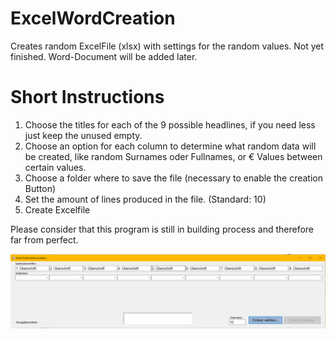 # ExcelWordCreation
Creates random ExcelFile (xlsx) with settings for the random values. Not yet finished. Word-Document will be added later.

# Short Instructions
1. Choose the titles for each of the 9 possible headlines, if you need less just keep the unused empty.
2. Choose an option for each column to determine what random data will be created, like random Surnames oder Fullnames, or € Values between certain values.
3. Choose a folder where to save the file (necessary to enable the creation Button)
4. Set the amount of lines produced in the file. (Standard: 10)
5. Create Excelfile

Please consider that this program is still in building process and therefore far from perfect.

![Image of MainWindow](https://github.com/Thom-Mon/ExcelWordCreation/blob/9b5d02a8899f3701c0fe2a44020ba9a81bf59da2/ExcelCreation.PNG)
